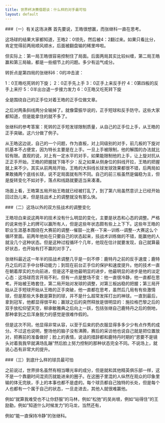 ```yaml
---
title: 世界杯决赛借题谈：什么样的对手最可怕
layout: default
---
```


###（一）有关这场决赛
首先要说，王皓很想赢，而张继科一直在思考。

这场球的结果大家都知道，王皓2：0领先，然后被4：2翻过来。如果只看比分，肯定觉得前两局顺风顺水，后面被翻盘输的稀里哗啦。

但实际上：第一局王皓很容易控制住了局面。后面两局其实比较纠缠，第二局王皓赢和第三局输，都是一些细节上的问题。多少有运气成分。

转折点是第四局的张继科6：0的冲击波：

1：0王皓吃死转的下旋；
2：0正手先上手
3：0正手上来反手拧
4：0第四板的反手上来拧
5：0半出台退一步接力发力
6：0王皓又吃死转下旋

全是围绕自己的正手位对着王皓的正手位做文章。

之后对两条斜线两分全输掉了。就像雷振华说的，正手短球和反手防守。这些大家都知道，但是能拿住的就不多了。

张继科的参考答案：死转的正手短发球限制质量，从自己的正手位上手，从王皓的正手突破。这六分做了例子。

从王皓这边说，自己的一个问题，作为直板，对上同级别的对手，前几板的下旋对抗基本不占便宜，因为特长主要是在上手。一旦上手被限制，他的解围的办法就比较有限。直观的说，对上有一定水平的对手，如果能限制他的上手，让上旋对抗从正正手开始，王皓的把握就下降不少：反之如果从侧身位的斜线开拉，王皓的把握就上来不少。其实从前两局开始，王皓的大斜线长球发球效果都很不错，后两局如果敢捅两个底线长球，说不定局面就有所不同。自己的前三板虽然是偏稳为主，但是旋转变化不如对手，落点和线路就要适当来凑凑。

场面上看，王皓第五局开始王皓就已经被打乱了，到了第六局虽然意识上已经开始回过劲儿来，但是技战术上的调整就没有那么快。


###（二）这场以外的双方技战术的调整变化

王皓坦白来说这两年的技术没有什么明显的变化，主要是状态和心态的调整。严格的说来他手上的牌可以赢所有人，但是这些年状态颇有些上上下下。这些年王皓的职业生涯基本围绕在大赛前的调整--催鼓--比赛--下来--训练--调整--大赛这么个循环里面。前两年他处在只要自己的状态起来，技战术训练做的不错，能赢他的人就没几个这种状态。但是这种过程循环个几年，他现在估计就要发现，自己就算最好状态，也开始有打不赢的对手了。

张继科最近这一年半的技战术调整几乎是一刻不停：鹿特丹之前的反手速度；鹿特丹之后的正手中台移动能力；到现在前台正手位的保护和速度提升。他的技术一直在朝着厚实的方向前进，但是这不是他最明显的进步，他最明显的进步是他的淡定心态：这场球而言开局不利，但有一点是整场不变：他一直很冷静，他一直都在思考。开始被王皓套住，第二局开始对发球的调整，对第三板凶稳的把握；第三局开始从正手短球开始从王皓的正手突破，他一直都在思考，虽然后几局有有些激情球，但是那些大多数是算到的球，并不是什么超常发挥打出的神球。一直到最后，拿到冠军，他都显得很平和；赢球之后的突然释放是很明显的：施拉格巴黎之后的双手放松仰望天空，柳承敏雅典之后向上一跃，包括张继自己鹿特丹之后的倒地，那种拿到之后浑身脱力的感觉是很难作假的。

但是这次不同，他显得非常从容，以至于后来的扔衣服显得多多少少有点作秀的成分。不过这也说明，整场他的脑子没有沸腾，赛后的采访他也说自己就是把位置放对，把赛前的准备做好；脸上的表情，说话的措辞都和鹿特丹时期的“恩要不是镜头对着我我早就满场乱蹦”然后脸上努力控制的那种状态完全不同。不说场上，就说心态有非常大的提升。

###（三）到底什么样的球员最可怕

之前说过，世界排名虽然有相当曝光率的成分，但是就和其他精英俱乐部一样，这不是一个靠磨时间混资历就能进来的圈子。在这圈子里混的人纵然在观众的印象里输的体无完肤，手上的本事也都不是虚的。每个球员都自己独特的长处，但是每个人也都有一个属于自己的状态，一旦走进去，其他人就很难赢他。

例如“就算我难受也不让你舒服”的马林，例如“松弛”的吴尚垠，例如“站得住”的王励勤，例如“知道什么时候发力”的马龙，当然还有，

例如“能一直保持冷静”的张继科。